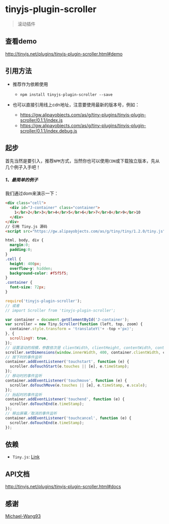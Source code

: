 # tinyjs-plugin-scroller

> 滚动插件

## 查看demo

http://tinyjs.net/plugins/tinyjs-plugin-scroller.html#demo

## 引用方法

- 推荐作为依赖使用

  - `npm install tinyjs-plugin-scroller --save`

- 也可以直接引用线上cdn地址，注意要使用最新的版本号，例如：

  - https://gw.alipayobjects.com/as/g/tiny-plugins/tinyjs-plugin-scroller/0.1.1/index.js
  - https://gw.alipayobjects.com/as/g/tiny-plugins/tinyjs-plugin-scroller/0.1.1/index.debug.js

## 起步
首先当然是要引入，推荐`NPM`方式，当然你也可以使用`CDN`或下载独立版本，先从几个例子入手吧！

##### 1、最简单的例子

我们通过dom来演示一下：

``` html
<div class="cell">
  <div id="J-container" class="container">
    1</br>2</br>3</br>4</br>5</br>6</br>7</br>8</br>9</br>10
  </div>
</div>
// 引用 Tiny.js 源码
<script src="https://gw.alipayobjects.com/as/g/tiny/tiny/1.2.0/tiny.js"></script>
```

``` css
html, body, div {
  margin:0;
  padding:0;
}
.cell {
  height: 400px;
  overflow-y: hidden;
  background-color: #f5f5f5;
}
.container {
  font-size: 72px;
}
```

``` js
require('tinyjs-plugin-scroller');
// 或者
// import Scroller from 'tinyjs-plugin-scroller';

var container = document.getElementById('J-container');
var scroller = new Tiny.Scroller(function (left, top, zoom) {
  container.style.transform = 'translateY('+ -top +'px)';
}, {
  scrollingY: true,
});
// 设置滚动的规模，参数依次是 clientWidth, clientHeight, contentWidth, contentHeight
scroller.setDimensions(window.innerWidth, 400, container.clientWidth, container.clientHeight);
// 按下时的事件监听
container.addEventListener('touchstart', function (e) {
  scroller.doTouchStart(e.touches || [e], e.timeStamp);
});
// 移动时的事件监听
container.addEventListener('touchmove', function (e) {
  scroller.doTouchMove(e.touches || [e], e.timeStamp, e.scale);
});
// 抬起时的事件监听
container.addEventListener('touchend', function (e) {
  scroller.doTouchEnd(e.timeStamp);
});
// 移出屏幕／取消的事件监听
container.addEventListener('touchcancel', function (e) {
  scroller.doTouchEnd(e.timeStamp);
});
```

## 依赖
- `Tiny.js`: [Link](http://tinyjs.net/api)

## API文档

http://tinyjs.net/plugins/tinyjs-plugin-scroller.html#docs

## 感谢

[Michael-Wang93](https://github.com/Michael-Wang93)
